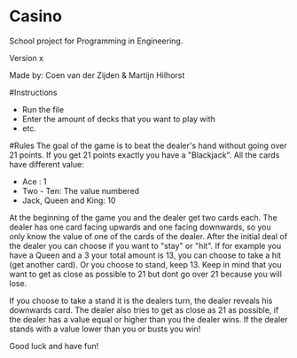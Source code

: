 # Casino
School project for Programming in Engineering.

Version x

Made by: Coen van der Zijden & Martijn Hilhorst

#Instructions

- Run the file
- Enter the amount of decks that you want to play with
- etc.



#Rules
The goal of the game is to beat the dealer's hand without going over 21 points. 
If you get 21 points exactly you have a "Blackjack". 
All the cards have different value: 
- Ace : 1
- Two - Ten: The value numbered
- Jack, Queen and King: 10

At the beginning of the game you and the dealer get two cards each. 
The dealer has one card facing upwards and one facing downwards, so you only know the value of one of the cards of the dealer.
After the initial deal of the dealer you can choose if you want to "stay" or "hit".
If for example you have a Queen and a 3 your total amount is 13, you can choose to take a hit (get another card).
 Or you choose to stand, keep 13.
 Keep in mind that you want to get as close as possible to 21 but dont go over 21 because you will lose.

If you choose to take a stand it is the dealers turn, the dealer reveals his downwards card.
The dealer also tries to get as close as 21 as possible, if the dealer has a value equal or higher than you the dealer wins. 
If the dealer stands with a value lower than you or busts you win! 

Good luck and have fun!